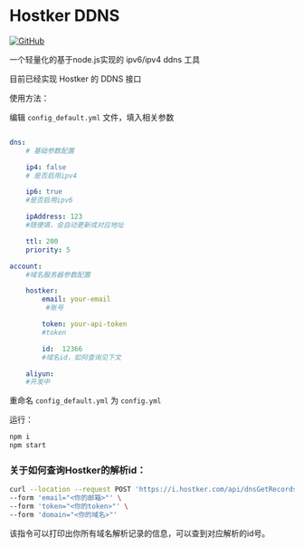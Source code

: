 # Hostker DDNS

[![GitHub](https://img.shields.io/github/license/Ediblewildfungi/hostker-ddns?color=1ccc1a)](https://opensource.org/licenses/MIT)

一个轻量化的基于node.js实现的 ipv6/ipv4 ddns 工具

目前已经实现 Hostker 的 DDNS 接口

使用方法：

 编辑 `config_default.yml` 文件，填入相关参数

``` yml

dns:
    # 基础参数配置

    ip4: false
    # 是否启用ipv4

    ip6: true
    #是否启用ipv6

    ipAddress: 123
    #随便填，会自动更新成对应地址

    ttl: 200
    priority: 5

account:
    #域名服务器参数配置

    hostker:
        email: your-email
         #账号

        token: your-api-token
        #token

        id:  12366
        #域名id，如何查询见下文

    aliyun:
    #开发中

```
重命名  `config_default.yml` 为   `config.yml` 

运行：

``` bash
npm i
npm start
```


### 关于如何查询Hostker的解析id：
``` bash
curl --location --request POST 'https://i.hostker.com/api/dnsGetRecords' \
--form 'email="<你的邮箱>"' \
--form 'token="<你的token>"' \
--form 'domain="<你的域名>"'
```

该指令可以打印出你所有域名解析记录的信息，可以查到对应解析的id号。